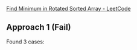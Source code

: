 [Find Minimum in Rotated Sorted Array - LeetCode](https://leetcode.com/problems/find-minimum-in-rotated-sorted-array/description/)

## Approach 1 (Fail)

Found 3 cases: 